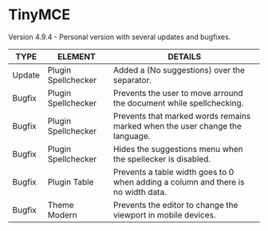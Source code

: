 # TinyMCE

Version 4.9.4 - Personal version with several updates and bugfixes.

TYPE | ELEMENT | DETAILS
--- | --- | --- |
Update | Plugin Spellchecker | Added a (No suggestions) over the separator.
Bugfix | Plugin Spellchecker | Prevents the user to move arround the document while spellchecking.
Bugfix | Plugin Spellchecker | Prevents that marked words remains marked when the user change the language.
Bugfix | Plugin Spellchecker | Hides the suggestions menu when the spellecker is disabled.
Bugfix | Plugin Table | Prevents a table width goes to 0 when adding a column and there is no width data.
Bugfix | Theme Modern | Prevents the editor to change the viewport in mobile devices.
